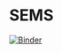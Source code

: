 # SEMS
[![Binder](https://mybinder.org/badge_logo.svg)](https://mybinder.org/v2/gh/kvinlazy/SEMS/master?filepath=https%3A%2F%2Fgithub.com%2Fkvinlazy%2FSEMS%2Fblob%2Fmaster%2FKmeans_data.ipynb)
